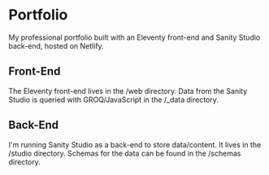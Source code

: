 # Portfolio

My professional portfolio built with an Eleventy front-end and Sanity Studio back-end, hosted on Netlify. 

## Front-End
The Eleventy front-end lives in the /web directory. Data from the Sanity Studio is queried with GROQ/JavaScript in the /\_data directory.

## Back-End
I'm running Sanity Studio as a back-end to store data/content. It lives in the /studio directory. Schemas for the data can be found in the /schemas directory.
